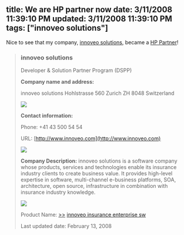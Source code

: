 title: We are HP partner now
date: 3/11/2008 11:39:10 PM
updated: 3/11/2008 11:39:10 PM
tags: ["innoveo solutions"]
---
Nice to see that my company, [innoveo solutions](http://www.innoveo.com/), became a [HP Partner](http://h21007.www2.hp.com/portal/site/dspp/menuitem.5070eb5189f3295ac6713f8da973a801/?partnerId=28469)!

> ### innoveo solutions
> 
> Developer & Solution Partner Program (DSPP)
> 
> **Company name and address:**
> 
> innoveo solutions
> Hohlstrasse 560
> Zurich ZH 8048
> Switzerland
> 
> ![](http://welcome.hp-ww.com/img/s.gif)
> 
> **Contact information:**
> 
> Phone: +41 43 500 54 54
> 
> URL: <u>[http://www.innoveo.com](http://www.innoveo.com)</u>
> 
> ![](http://welcome.hp-ww.com/img/s.gif)
> 
> **Company Description:**
> innoveo solutions is a software company whose products, services and technologies enable its insurance industry clients to create business value. It provides high-level expertise in software, multi-channel e-business platforms, SOA, architecture, open source, infrastructure in combination with insurance industry knowledge.
> 
> ![](http://welcome.hp-ww.com/img/s.gif)
> 
> Product Name: [>>](http://h21007.www2.hp.com/portal/site/dspp/PAGE.template/page.catalog_product_detail?productId=23371) [innoveo insurance enterprise sw](http://h21007.www2.hp.com/portal/site/dspp/PAGE.template/page.catalog_product_detail?productId=23371)
> 
> Last updated date: February 13, 2008
